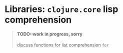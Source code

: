 # Libraries: `clojure.core` lisp comprehension

> #### TODO::work in progress, sorry
>
> discuss functions for list comprehension
> `for`
